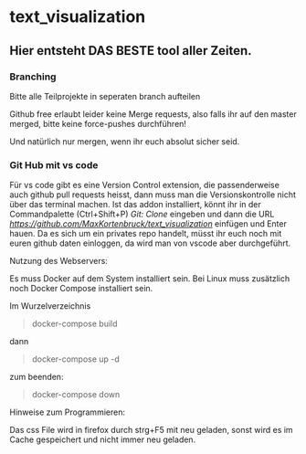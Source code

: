 # text_visualization

## Hier entsteht DAS BESTE tool aller Zeiten.

### Branching

Bitte alle Teilprojekte in seperaten branch aufteilen

Github free erlaubt leider keine Merge requests, also falls ihr auf den master merged, bitte keine force-pushes durchführen!

Und natürlich nur mergen, wenn ihr euch absolut sicher seid.

### Git Hub mit vs code

Für vs code gibt es eine Version Control extension, die passenderweise auch github pull requests heisst, dann muss man die Versionskontrolle nicht über das terminal machen. 
Ist das addon installiert, könnt ihr in der Commandpalette (Ctrl+Shift+P)  *Git: Clone*  eingeben und dann die URL  *https://github.com/MaxKortenbruck/text_visualization*  einfügen und Enter hauen. 
Da es sich um ein privates repo handelt, müsst ihr euch noch mit euren github daten einloggen, da wird man von vscode aber durchgeführt. 



Nutzung des Webservers:

Es muss Docker auf dem System installiert sein. Bei Linux muss zusätzlich noch Docker Compose installiert sein. 

Im Wurzelverzeichnis

>docker-compose build

dann

>docker-compose up -d

zum beenden:

>docker-compose down


Hinweise zum Programmieren:

Das css File wird in firefox durch strg+F5 mit neu geladen, sonst wird es im Cache gespeichert und nicht immer neu geladen.
